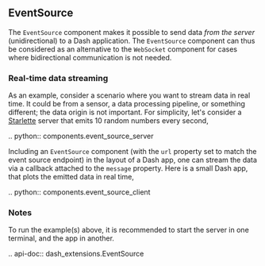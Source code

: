 ## EventSource

The `EventSource` component makes it possible to send data _from the server_ (unidirectional) to a Dash application. The `EventSource` component can thus be considered as an alternative to the `WebSocket` component for cases where bidirectional communication is not needed.

### Real-time data streaming

As an example, consider a scenario where you want to stream data in real time. It could be from a sensor, a data processing pipeline, or something different; the data origin is not important. For simplicity, let's consider a [Starlette](https://www.starlette.io/) server that emits 10 random numbers every second,

.. python:: components.event_source_server

Including an `EventSource` component (with the `url` property set to match the event source endpoint) in the layout of a Dash app, one can stream the data via a callback attached to the `message` property. Here is a small Dash app, that plots the emitted data in real time,

.. python:: components.event_source_client

### Notes

To run the example(s) above, it is recommended to start the server in one terminal, and the app in another. 

.. api-doc:: dash_extensions.EventSource

